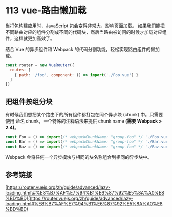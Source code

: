 # 113 vue-路由懒加载

当打包构建应用时，JavaScript 包会变得非常大，影响页面加载。 如果我们能把不同路由对应的组件分割成不同的代码块，然后当路由被访问的时候才加载对应组件，这样就更加高效了。

结合 Vue 的异步组件和 Webpack 的代码分割功能，轻松实现路由组件的懒加载。

```javascript
const router = new VueRouter({
  routes: [
    { path: '/foo', component: () => import('./Foo.vue') }
  ]
})
```

## 把组件按组分块

有时候我们想把某个路由下的所有组件都打包在同个异步块 \(chunk\) 中。只需要使用 命名 chunk，一个特殊的注释语法来提供 chunk name **\(需要 Webpack &gt; 2.4\)**。

```javascript
const Foo = () => import(/* webpackChunkName: "group-foo" */ './Foo.vue')
const Bar = () => import(/* webpackChunkName: "group-foo" */ './Bar.vue')
const Baz = () => import(/* webpackChunkName: "group-foo" */ './Baz.vue')
```

Webpack 会将任何一个异步模块与相同的块名称组合到相同的异步块中。

## 参考链接

[https://router.vuejs.org/zh/guide/advanced/lazy-loading.html\#%E8%B7%AF%E7%94%B1%E6%87%92%E5%8A%A0%E8%BD%BD](https://router.vuejs.org/zh/guide/advanced/lazy-loading.html#%E8%B7%AF%E7%94%B1%E6%87%92%E5%8A%A0%E8%BD%BD)

